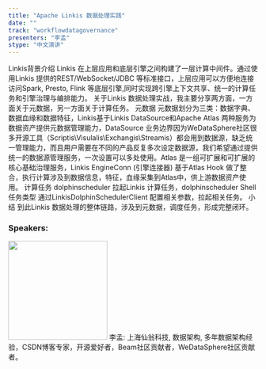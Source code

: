 ```yaml
---
title: "Apache Linkis 数据处理实践"
date: "" 
track: "workflowdatagovernance"
presenters: "李孟"
stype: "中文演讲"
---
```

Linkis背景介绍
Linkis 在上层应用和底层引擎之间构建了一层计算中间件。通过使用Linkis 提供的REST/WebSocket/JDBC 等标准接口，上层应用可以方便地连接访问Spark, Presto, Flink 等底层引擎,同时实现跨引擎上下文共享、统一的计算任务和引擎治理与编排能力。
关于Linkis 数据处理实战，我主要分享两方面，一方面关于元数据，另一方面关于计算任务。
元数据
元数据划分为三类：数据字典、数据血缘和数据特征，Linkis基于Linkis DataSource和Apache Atlas 两种服务为数据资产提供元数据管理能力，DataSource 业务边界因为WeDataSphere社区很多开源工具（Scriptis\Visulalis\Exchangis\Streamis）都会用到数据源，缺乏统一管理能力，而且用户需要在不同的产品反复多次设定数据源，我们希望通过提供统一的数据源管理服务，一次设置可以多处使用。Atlas 是一组可扩展和可扩展的核心基础治理服务，Linkis EngineConn (引擎连接器) 基于Atlas Hook 做了整合，执行计算涉及到数据信息，特征，血缘采集到Atlas中，供上游数据资产使用。
计算任务
dolphinscheduler 拉起Linkis 计算任务，dolphinscheduler Shell 任务类型 通过LinkisDolphinSchedulerClient 配置相关参数，拉起相关任务。
小结
到此Linkis 数据处理的整体链路，涉及到元数据，调度任务，形成完整闭环。
 ### Speakers: 
 <img src="images/speaker/1132.png" width="200" />
 李孟: 上海仙翁科技, 数据架构, 多年数据架构经验，CSDN博客专家，开源爱好者，Beam社区贡献者，WeDataSphere社区贡献者。
 